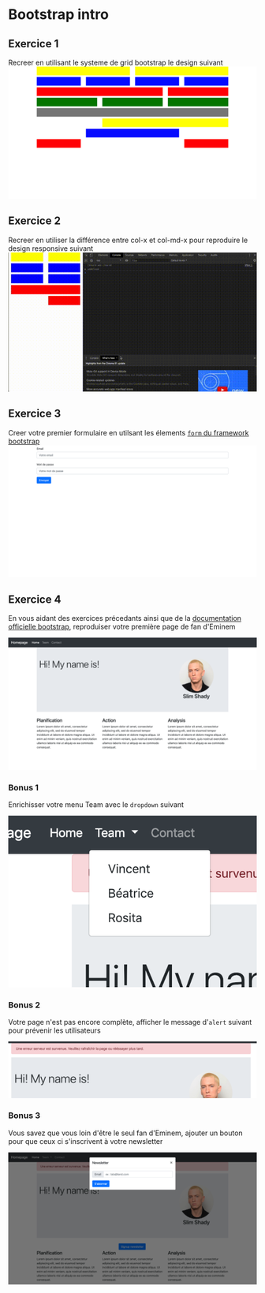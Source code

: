 # Bootstrap intro

## Exercice 1 

Recreer en utilisant le systeme de grid bootstrap le design suivant
![Exercice 1](exercices/exercice1.png?raw=true)

## Exercice 2

Recreer en utiliser la différence entre col-x et col-md-x pour reproduire le design responsive suivant
![Exercice 2](exercices/exercice2.gif?raw=true)

## Exercice 3

Creer votre premier formulaire en utilsant les élements [`form` du framework bootstrap](https://getbootstrap.com/docs/5.0/forms/overview/)
![Exercice 3](exercices/exercice3.png?raw=true)

## Exercice 4

En vous aidant des exercices précedants ainsi que de la [documentation officielle bootstrap](https://getbootstrap.com/docs/5.0/getting-started/introduction/), reproduiser votre première page de fan d'Eminem

![Exercice 4](exercices/exercice4.png?raw=true)

### Bonus 1

Enrichisser votre menu Team avec le `dropdown` suivant

![Bonus 1](exercices/exercicebonus_part1.png?raw=true)

### Bonus 2

Votre page n'est pas encore complète, afficher le message d'`alert` suivant pour prévenir les utilisateurs

![Bonus 2](exercices/exercicebonus_part2.png?raw=true)

### Bonus 3

Vous savez que vous loin d'être le seul fan d'Eminem, ajouter un bouton pour que ceux ci s'inscrivent à votre newsletter

![Bonus 3](exercices/exercicebonus_part3.png?raw=true)
